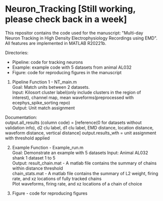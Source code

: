 # Neuron_Tracking [Still working, please check back in a week]
This repositor contains the code used for the manuscript: "Multi-day Neuron Tracking in High Density Electrophysiology Recordings using EMD".
All features are implemented in MATLAB R20221b.

Directories:
- Pipeline: code for tracking neurons
- Example: example code with 5 datasets from animal AL032
- Figure: code for reproducing figures in the manuscript

1. Pipeline
Function 1 - NT_main.m  
Goal: Match units between 2 datasets.    
Input: Kilosort cluster label(only include clusters in the region of interest), channel map, mean waveforms(preprocessed with ecephys_spike_sorting repo)  
Output: Unit match assignment
  
Documentation:  
output.all_results (column code) = [reference(0 for datasets without validation info), d2 clu label, d1 clu label, EMD distance, location distance, waveform distance, vertical distance]
output.results_wth = unit assignment with threshold applied  
  

    
2. Example
Function - Example_run.m  
Goal: Demonstrate an example with 5 datasets
Input: Animal AL032 shank 1 dataset 1 to 5  
Output:
result_chain.mat - A matlab file contains the summary of chains within distance threshold  
chain_stats.mat - A matlab file contains the summary of L2 weight, firing rate, and xz locations of fully tracked chains  
Plot waveforms, firing rate, and xz locations of a chain of choice  
  
  
  
4. Figure - code for reproducing figures 

